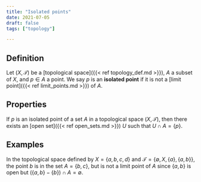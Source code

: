 ```yaml
---
title: "Isolated points"
date: 2021-07-05
draft: false
tags: ["topology"]

---
```


## Definition
Let $(X,\mathcal{T})$ be a [topological space]({{< ref topology_def.md >}}), $A$ a subset of $X$, and $p \in A$ a point. We say $p$ is an **isolated point** if it is not a [limit point]({{< ref limit_points.md >}}) of $A$.

## Properties
If $p$ is an isolated point of a set $A$ in a topological space $(X, \mathcal{T})$, then there exists an [open set]({{< ref open_sets.md >}}) $U$ such that $U \cap A = \{p\}$.

## Examples
In the topological space defined by $X = \{a,b,c,d\}$ and $\mathcal{T} = \{\emptyset, X, \{a\},\{a,b\}\}$, the point $b$ is in the set $A = \{b,c\}$, but is not a limit point of $A$ since $\{a,b\}$ is open but $(\{a,b\} - \{b\}) \cap A = \emptyset$.


